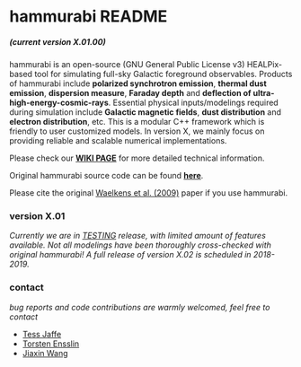 # hammurabi README
##### (current version X.01.00)

hammurabi is an open-source (GNU General Public License v3) HEALPix-based tool
for simulating full-sky Galactic foreground observables.
Products of hammurabi include **polarized synchrotron emission**, **thermal dust emission**, **dispersion measure**, **Faraday depth** and **deflection of ultra-high-energy-cosmic-rays**.
Essential physical inputs/modelings required during simulation include  **Galactic magnetic fields**, **dust distribution** and **electron distribution**, etc.
This is a modular C++ framework which is friendly to user customized models.
In version X, we mainly focus on providing reliable and scalable numerical implementations.

Please check our [**WIKI PAGE**](https://bitbucket.org/hammurabicode/hamx/wiki/Home) for more detailed technical information.

Original hammurabi source code can be found [**here**](https://sourceforge.net/projects/hammurabicode/).

Please cite the original [Waelkens et al. (2009)](https://www.aanda.org/articles/aa/abs/2009/08/aa10564-08/aa10564-08.html) paper if you use hammurabi.

### version X.01
*Currently we are in [TESTING](./tests) release,
with limited amount of features available.
Not all modelings have been thoroughly cross-checked with original hammurabi!
A full release of version X.02 is scheduled in 2018-2019.*

### contact
*bug reports and code contributions are warmly welcomed, feel free to contact*

* [Tess Jaffe](https://science.gsfc.nasa.gov/sed/bio/tess.jaffe)
* [Torsten Ensslin](https://wwwmpa.mpa-garching.mpg.de/~ensslin/)
* [Jiaxin Wang](http://www.sissa.it/app/members.php?ID=222)
